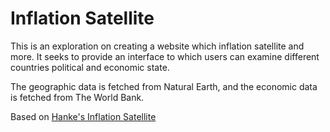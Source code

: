 # Inflation Satellite

This is an exploration on creating a website which inflation satellite and more. It seeks to provide an interface to which users can examine different countries political and economic state.

The geographic data is fetched from Natural Earth, and the economic data is fetched from The World Bank.

Based on [Hanke's Inflation Satellite](https://public.tableau.com/app/profile/prof.steve.h.hanke/viz/HankesInflationSatellite/HankesInflationSatellite)